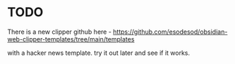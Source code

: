 # TODO
There is a new clipper github here - https://github.com/esodesod/obsidian-web-clipper-templates/tree/main/templates

with a hacker news template. try it out later and see if it works.
